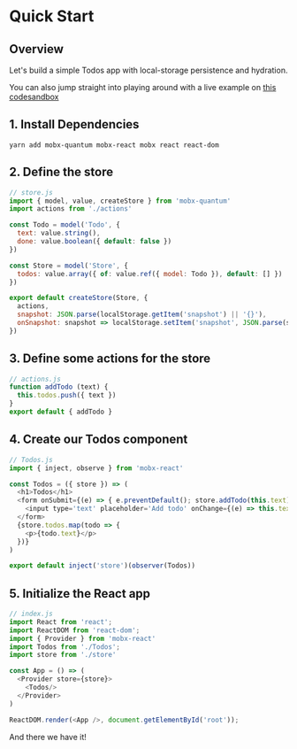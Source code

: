 # Quick Start

## Overview

Let's build a simple Todos app with local-storage persistence and hydration.

You can also jump straight into playing around with a live example on [this codesandbox](https://codesandbox.io/s/64647p41mk)

## 1. Install Dependencies

`yarn add mobx-quantum mobx-react mobx react react-dom`

## 2. Define the store

```javascript
// store.js
import { model, value, createStore } from 'mobx-quantum'
import actions from './actions'

const Todo = model('Todo', {
  text: value.string(),
  done: value.boolean({ default: false })
})

const Store = model('Store', {
  todos: value.array({ of: value.ref({ model: Todo }), default: [] })
})

export default createStore(Store, {
  actions,
  snapshot: JSON.parse(localStorage.getItem('snapshot') || '{}'),
  onSnapshot: snapshot => localStorage.setItem('snapshot', JSON.parse(snapshot))
})
```

## 3. Define some actions for the store

```javascript
// actions.js
function addTodo (text) {
  this.todos.push({ text })
}
export default { addTodo }
```

## 4. Create our Todos component

```javascript
// Todos.js
import { inject, observe } from 'mobx-react'

const Todos = ({ store }) => (
  <h1>Todos</h1>
  <form onSubmit={(e) => { e.preventDefault(); store.addTodo(this.text) }}>
    <input type='text' placeholder='Add todo' onChange={(e) => this.text = e.target.value}/>
  </form>
  {store.todos.map(todo => {
    <p>{todo.text}</p>
  })}
)

export default inject('store')(observer(Todos))
```

## 5. Initialize the React app

```javascript
// index.js
import React from 'react';
import ReactDOM from 'react-dom';
import { Provider } from 'mobx-react'
import Todos from './Todos';
import store from './store'

const App = () => (
  <Provider store={store}>
    <Todos/>
  </Provider>
)

ReactDOM.render(<App />, document.getElementById('root'));
```

And there we have it!

